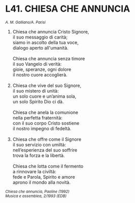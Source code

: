 # L41. CHIESA CHE ANNUNCIA

<sub><i>A. M. Galliano/A. Parisi</i></sub>
<ol>
  <li>Chiesa che annuncia Cristo Signore,<br>
    il suo messaggio di carità;<br>
    siamo in ascolto della tua voce,<br>
    dialogo aperto all'umanità.<br><br>
    Chiesa che annuncia senza timore<br>
    il suo Vangelo di verità:<br>
    gioie, speranze, ogni dolore<br>
    il nostro cuore accoglierà.</li><br>
  <li>Chiesa che vive del suo Signore,<br>
    il suo mistero di unità:<br>
    un solo cuore e un’anima sola,<br>
    un solo Spirito Dio ci dà.<br><br>
    Chiesa che anela la comunione<br>
    nella perfetta fraternità:<br>
    con il suo corpo Cristo sostiene<br>
    il nostro impegno di fedeltà.</li><br>
  <li>Chiesa che offre come il Signore<br>
    il suo servizio con umiltà:<br>
    nell’esperienza del suo soffrire<br>
    trova la forza e la libertà.<br><br>
    Chiesa che lotta come il fermento<br>
    a rinnovare la civiltà:<br>
    fede e Parola, Spirito e amore<br>
    aprono il mondo alla novità.</li>
</ol>
<sub><i>Chiesa che annuncia, Paoline (1992)<br>
  Musica e assemblea, 2/1993 (EDB)</i></sub>
